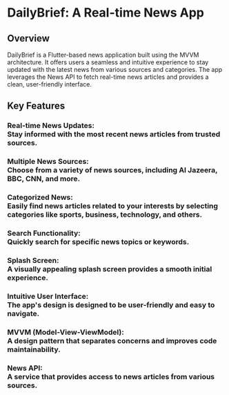 # DailyBrief: A Real-time News App
## Overview

DailyBrief is a Flutter-based news application built using the MVVM architecture. It offers users a seamless and intuitive experience to stay updated with the latest news from various sources and categories. The app leverages the News API to fetch real-time news articles and provides a clean, user-friendly interface.

## Key Features

### Real-time News Updates: <br>Stay informed with the most recent news articles from trusted sources.
### Multiple News Sources: <br>Choose from a variety of news sources, including Al Jazeera, BBC, CNN, and more.
### Categorized News: <br>Easily find news articles related to your interests by selecting categories like sports, business, technology, and others.
### Search Functionality: <br>Quickly search for specific news topics or keywords.
### Splash Screen: <br>A visually appealing splash screen provides a smooth initial experience.
### Intuitive User Interface: <br>The app's design is designed to be user-friendly and easy to navigate.
### MVVM (Model-View-ViewModel): <br>A design pattern that separates concerns and improves code maintainability.
### News API:<br> A service that provides access to news articles from various sources.

